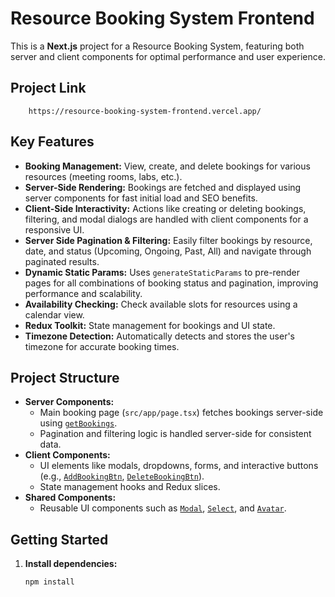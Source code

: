 # Resource Booking System Frontend

This is a **Next.js** project for a Resource Booking System, featuring both server and client components for optimal performance and user experience.

## Project Link
```
    https://resource-booking-system-frontend.vercel.app/
```

## Key Features

- **Booking Management:** View, create, and delete bookings for various resources (meeting rooms, labs, etc.).
- **Server-Side Rendering:** Bookings are fetched and displayed using server components for fast initial load and SEO benefits.
- **Client-Side Interactivity:** Actions like creating or deleting bookings, filtering, and modal dialogs are handled with client components for a responsive UI.
- **Server Side Pagination & Filtering:** Easily filter bookings by resource, date, and status (Upcoming, Ongoing, Past, All) and navigate through paginated results.
- **Dynamic Static Params:** Uses `generateStaticParams` to pre-render pages for all combinations of booking status and pagination, improving performance and scalability.
- **Availability Checking:** Check available slots for resources using a calendar view.
- **Redux Toolkit:** State management for bookings and UI state.
- **Timezone Detection:** Automatically detects and stores the user's timezone for accurate booking times.

## Project Structure

- **Server Components:**  
  - Main booking page (`src/app/page.tsx`) fetches bookings server-side using [`getBookings`](src/actions/bookings.actions.ts).
  - Pagination and filtering logic is handled server-side for consistent data.
- **Client Components:**  
  - UI elements like modals, dropdowns, forms, and interactive buttons (e.g., [`AddBookingBtn`](src/components/bookings/AddBookingBtn.tsx), [`DeleteBookingBtn`](src/components/bookings/DeleteBookingBtn.tsx)).
  - State management hooks and Redux slices.
- **Shared Components:**  
  - Reusable UI components such as [`Modal`](src/components/shared/Modal.tsx), [`Select`](src/components/shared/Select.tsx), and [`Avatar`](src/components/shared/Avatar.tsx).

## Getting Started

1. **Install dependencies:**
   ```sh
   npm install